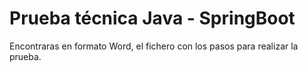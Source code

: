 # Prueba técnica Java - SpringBoot

Encontraras en formato Word, el fichero con los pasos para realizar la prueba.
